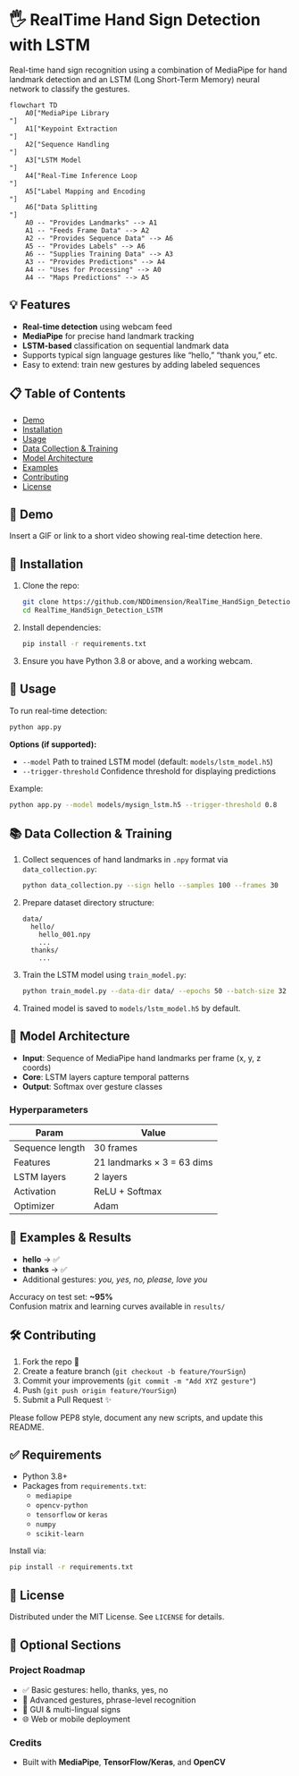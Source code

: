
# 🖐️ RealTime Hand Sign Detection with LSTM

Real-time hand sign recognition using a combination of MediaPipe for hand landmark detection and an LSTM (Long Short-Term Memory) neural network to classify the gestures.

```mermaid
flowchart TD
    A0["MediaPipe Library
"]
    A1["Keypoint Extraction
"]
    A2["Sequence Handling
"]
    A3["LSTM Model
"]
    A4["Real-Time Inference Loop
"]
    A5["Label Mapping and Encoding
"]
    A6["Data Splitting
"]
    A0 -- "Provides Landmarks" --> A1
    A1 -- "Feeds Frame Data" --> A2
    A2 -- "Provides Sequence Data" --> A6
    A5 -- "Provides Labels" --> A6
    A6 -- "Supplies Training Data" --> A3
    A3 -- "Provides Predictions" --> A4
    A4 -- "Uses for Processing" --> A0
    A4 -- "Maps Predictions" --> A5
```

## 💡 Features

- **Real-time detection** using webcam feed
- **MediaPipe** for precise hand landmark tracking
- **LSTM-based** classification on sequential landmark data
- Supports typical sign language gestures like “hello,” “thank you,” etc.
- Easy to extend: train new gestures by adding labeled sequences

## 📋 Table of Contents

- [Demo](#demo)
- [Installation](#installation)
- [Usage](#usage)
- [Data Collection & Training](#data-collection--training)
- [Model Architecture](#model-architecture)
- [Examples](#examples)
- [Contributing](#contributing)
- [License](#license)

## 🎥 Demo

Insert a GIF or link to a short video showing real-time detection here.

## 🧩 Installation

1. Clone the repo:
    ```bash
    git clone https://github.com/NDDimension/RealTime_HandSign_Detection_LSTM.git
    cd RealTime_HandSign_Detection_LSTM
    ```

2. Install dependencies:
    ```bash
    pip install -r requirements.txt
    ```

3. Ensure you have Python 3.8 or above, and a working webcam.

## 🚀 Usage

To run real-time detection:
```bash
python app.py
```

**Options (if supported):**
- `--model` Path to trained LSTM model (default: `models/lstm_model.h5`)
- `--trigger-threshold` Confidence threshold for displaying predictions

Example:
```bash
python app.py --model models/mysign_lstm.h5 --trigger-threshold 0.8
```

## 📚 Data Collection & Training

1. Collect sequences of hand landmarks in `.npy` format via `data_collection.py`:
    ```bash
    python data_collection.py --sign hello --samples 100 --frames 30
    ```
2. Prepare dataset directory structure:
    ```
    data/
      hello/
        hello_001.npy
        ...
      thanks/
        ...
    ```
3. Train the LSTM model using `train_model.py`:
    ```bash
    python train_model.py --data-dir data/ --epochs 50 --batch-size 32
    ```
4. Trained model is saved to `models/lstm_model.h5` by default.

## 🧠 Model Architecture

- **Input**: Sequence of MediaPipe hand landmarks per frame (x, y, z coords)
- **Core**: LSTM layers capture temporal patterns
- **Output**: Softmax over gesture classes

### Hyperparameters
| Param          | Value     |
|----------------|-----------|
| Sequence length| 30 frames |
| Features       | 21 landmarks × 3 = 63 dims |
| LSTM layers    | 2 layers  |
| Activation     | ReLU + Softmax |
| Optimizer      | Adam      |

## 🧪 Examples & Results

- **hello** → ✅
- **thanks** → ✅
- Additional gestures: _you, yes, no, please, love you_

Accuracy on test set: **~95%**  
Confusion matrix and learning curves available in `results/`

## 🛠️ Contributing

1. Fork the repo 🔀  
2. Create a feature branch (`git checkout -b feature/YourSign`)  
3. Commit your improvements (`git commit -m "Add XYZ gesture"`)  
4. Push (`git push origin feature/YourSign`)  
5. Submit a Pull Request ✨

Please follow PEP8 style, document any new scripts, and update this README.

## ✅ Requirements

- Python 3.8+
- Packages from `requirements.txt`:
  - `mediapipe`
  - `opencv-python`
  - `tensorflow` or `keras`
  - `numpy`
  - `scikit-learn`

Install via:
```bash
pip install -r requirements.txt
```

## 📄 License

Distributed under the MIT License. See `LICENSE` for details.

## 📌 Optional Sections

### Project Roadmap
- ✅ Basic gestures: hello, thanks, yes, no  
- 🚧 Advanced gestures, phrase-level recognition  
- 🧩 GUI & multi-lingual signs  
- 🌐 Web or mobile deployment

### Credits
- Built with **MediaPipe**, **TensorFlow/Keras**, and **OpenCV**
